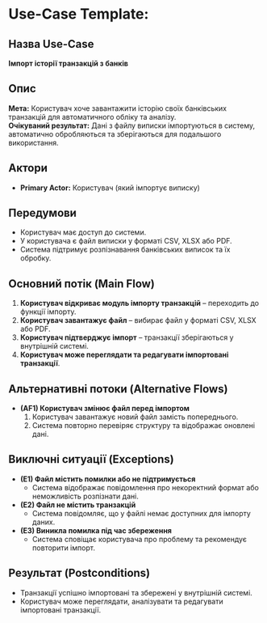 # Use-Case Template:

## Назва Use-Case
**Імпорт історії транзакцій з банків**

## Опис
**Мета:** Користувач хоче завантажити історію своїх банківських транзакцій для автоматичного обліку та аналізу.  
**Очікуваний результат:** Дані з файлу виписки імпортуються в систему, автоматично обробляються та зберігаються для подальшого використання.

## Актори
- **Primary Actor:** Користувач (який імпортує виписку)   

## Передумови
- Користувач має доступ до системи.  
- У користувача є файл виписки у форматі CSV, XLSX або PDF.  
- Система підтримує розпізнавання банківських виписок та їх обробку.  

## Основний потік (Main Flow)
1. **Користувач відкриває модуль імпорту транзакцій** – переходить до функції імпорту.  
2. **Користувач завантажує файл** – вибирає файл у форматі CSV, XLSX або PDF.  
3. **Користувач підтверджує імпорт** – транзакції зберігаються у внутрішній системі.  
4. **Користувач може переглядати та редагувати імпортовані транзакції**.  

## Альтернативні потоки (Alternative Flows)
- **(AF1) Користувач змінює файл перед імпортом**  
  1. Користувач завантажує новий файл замість попереднього.  
  2. Система повторно перевіряє структуру та відображає оновлені дані.  

## Виключні ситуації (Exceptions)
- **(E1) Файл містить помилки або не підтримується**  
  - Система відображає повідомлення про некоректний формат або неможливість розпізнати дані.  
- **(E2) Файл не містить транзакцій**  
  - Система повідомляє, що у файлі немає доступних для імпорту даних.  
- **(E3) Виникла помилка під час збереження**  
  - Система сповіщає користувача про проблему та рекомендує повторити імпорт.  

## Результат (Postconditions)
- Транзакції успішно імпортовані та збережені у внутрішній системі.  
- Користувач може переглядати, аналізувати та редагувати імпортовані транзакції.  
